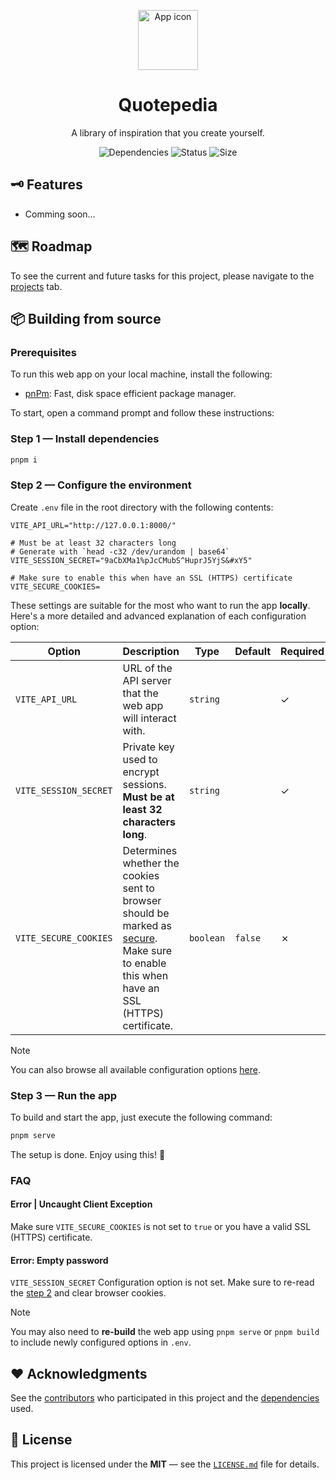 <p align="center">
  <img width="96" src="https://github.com/user-attachments/assets/a7ca904e-0cd4-42cf-9b05-368b5ac250ad" alt="App icon" />
</p>

<h1 align="center">
  Quotepedia
</h1>

<p align="center">
  A library of inspiration that you create yourself.
</p>

<p align="center">
  <img src="https://img.shields.io/librariesio/github/quotepedia/web" alt="Dependencies" />
  <img src="https://img.shields.io/github/actions/workflow/status/quotepedia/web/pnpm.yaml" alt="Status" />
  <img src="https://img.shields.io/github/repo-size/quotepedia/web" alt="Size" />
</p>

## 🗝️ Features

* Comming soon…

## 🗺️ Roadmap

To see the current and future tasks for this project, please navigate to the [projects](https://github.com/quotepedia/web/projects) tab.

## 📦 Building from source

### Prerequisites

To run this web app on your local machine, install the following:

- [pnPm](https://pnpm.io/installation): Fast, disk space efficient package manager.

To start, open a command prompt and follow these instructions:

### Step 1 — Install dependencies

```sh
pnpm i
```

### Step 2 — Configure the environment

Create `.env` file in the root directory with the following contents:

```properties
VITE_API_URL="http://127.0.0.1:8000/"

# Must be at least 32 characters long
# Generate with `head -c32 /dev/urandom | base64`
VITE_SESSION_SECRET="9aCbXMa1%pJcCMubS^HuprJ5YjS&#xY5"

# Make sure to enable this when have an SSL (HTTPS) certificate
VITE_SECURE_COOKIES=
```

These settings are suitable for the most who want to run the app **locally**. Here's a more detailed and advanced explanation of each configuration option:

| Option                | Description                                                                                                                                                                                                                         | Type      | Default | Required |
| --------------------- | ----------------------------------------------------------------------------------------------------------------------------------------------------------------------------------------------------------------------------------- | --------- | ------- | -------- |
| `VITE_API_URL`        | URL of the API server that the web app will interact with.                                                                                                                                                                          | `string`  |         | ✓        |
| `VITE_SESSION_SECRET` | Private key used to encrypt sessions. **Must be at least 32 characters long**.                                                                                                                                                      | `string`  |         | ✓        |
| `VITE_SECURE_COOKIES` | Determines whether the cookies sent to browser should be marked as [secure](https://developer.mozilla.org/en-US/docs/Web/HTTP/Cookies#block_access_to_your_cookies). Make sure to enable this when have an SSL (HTTPS) certificate. | `boolean` | `false` | ✗        |

> [!NOTE]
> You can also browse all available configuration options [here](./src/global.d.ts).

### Step 3 — Run the app

To build and start the app, just execute the following command:

```sh
pnpm serve
```

The setup is done. Enjoy using this! 🎉

### FAQ

#### Error | Uncaught Client Exception

Make sure `VITE_SECURE_COOKIES` is not set to `true` or you have a valid SSL (HTTPS) certificate.

#### Error: Empty password

`VITE_SESSION_SECRET` Configuration option is not set. Make sure to re-read the [step 2](#step-2--configure-the-environment) and clear browser cookies.

> [!NOTE]
> You may also need to **re-build** the web app using `pnpm serve` or `pnpm build` to include newly configured options in `.env`.

## ❤️ Acknowledgments

See the [contributors](https://github.com/quotepedia/web/contributors) who participated in this project and the [dependencies](https://github.com/quotepedia/web/network/dependencies) used.

## 📜 License

This project is licensed under the **MIT** — see the [`LICENSE.md`](LICENSE.md) file for details.
